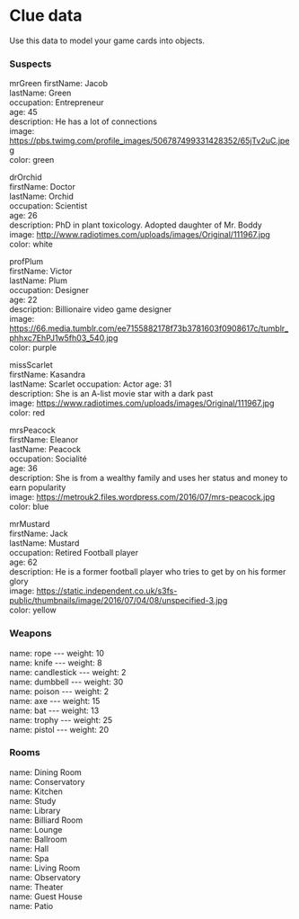 # Clue data

Use this data to model your game cards into objects.

### Suspects

mrGreen
firstName: Jacob   
lastName: Green  
occupation: Entrepreneur  
age: 45   
description: He has a lot of connections  
image: https://pbs.twimg.com/profile_images/506787499331428352/65jTv2uC.jpeg   
color: green   

drOrchid  
firstName: Doctor  
lastName: Orchid  
occupation: Scientist  
age: 26  
description: PhD in plant toxicology. Adopted daughter of Mr. Boddy  
image: http://www.radiotimes.com/uploads/images/Original/111967.jpg  
color: white  

profPlum  
firstName: Victor  
lastName: Plum  
occupation: Designer  
age: 22  
description: Billionaire video game designer  
image: https://66.media.tumblr.com/ee7155882178f73b3781603f0908617c/tumblr_phhxc7EhPJ1w5fh03_540.jpg   
color: purple  

missScarlet  
firstName: Kasandra  
lastName: Scarlet
occupation: Actor 
age: 31  
description: She is an A-list movie star with a dark past  
image: https://www.radiotimes.com/uploads/images/Original/111967.jpg  
color: red  

mrsPeacock  
firstName: Eleanor  
lastName: Peacock  
occupation: Socialité  
age: 36  
description: She is from a wealthy family and uses her status and money to earn popularity  
image: https://metrouk2.files.wordpress.com/2016/07/mrs-peacock.jpg  
color: blue  

mrMustard  
firstName: Jack  
lastName: Mustard  
occupation: Retired Football player  
age: 62  
description: He is a former football player who tries to get by on his former glory  
image: https://static.independent.co.uk/s3fs-public/thumbnails/image/2016/07/04/08/unspecified-3.jpg  
color: yellow  

### Weapons

name: rope --- weight: 10  
name: knife --- weight: 8  
name: candlestick --- weight: 2  
name: dumbbell --- weight: 30  
name: poison --- weight: 2  
name: axe --- weight: 15  
name: bat --- weight: 13  
name: trophy --- weight: 25  
name: pistol --- weight: 20  

### Rooms

name: Dining Room  
name: Conservatory  
name: Kitchen  
name: Study  
name: Library  
name: Billiard Room  
name: Lounge  
name: Ballroom  
name: Hall  
name: Spa  
name: Living Room  
name: Observatory  
name: Theater  
name: Guest House  
name: Patio  
